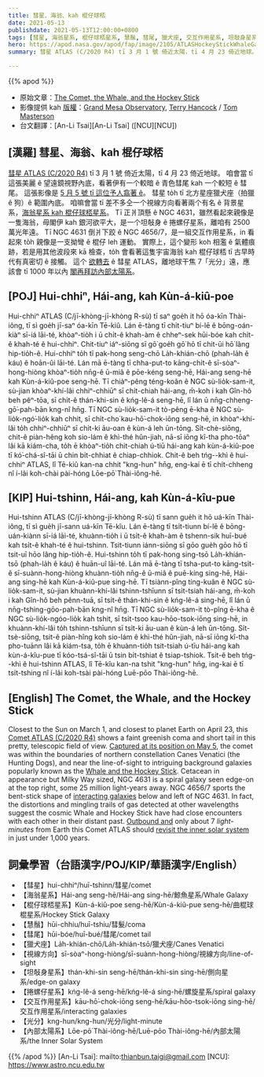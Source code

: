 ```yaml
---
title: 彗星、海翁、kah 棍仔球桮
date: 2021-05-13
publishdate: 2021-05-13T12:00:00+0800
tags: [彗星, 海翁星系, 棍仔球桮星系, 慧鬚, 彗尾, 獵犬座, 交互作用星系, 坦敧身星系, 捲螺仔星系]
hero: https://apod.nasa.gov/apod/fap/image/2105/ATLASHockeyStickWhaleGalaxiesGrandMesa.jpg
summary: 彗星 ATLAS (C/2020 R4) tī 3 月 1 號 倚近太陽，tī 4 月 23 倚近地球。 伊有一个較暗 ê 青色彗尾 kah 一个較短 ê 彗尾。

---
```


{{% apod %}}

- 原始文章：[The Comet, the Whale, and the Hockey Stick](https://apod.nasa.gov/apod/ap210513.html)
- 影像提供 kah [版權][copyright]：[Grand Mesa Observatory](https://www.grandmesaobservatory), [Terry Hancock](https://www.downunderobservatory.com) / [Tom Masterson](https://www.transientastronomer.com)
- 台文翻譯：[An-Li Tsai][An-Li Tsai] ([NCU][NCU])

## [漢羅] 彗星、海翁、kah 棍仔球桮

[彗星 ATLAS (C/2020 R4)][Comet ATLAS (C/2020 R4)] tī 3 月 1 號 倚近太陽，tī 4 月 23 倚近地球。
咱會當 tī 這張美麗 ê 望遠鏡視野內底，看著伊有一个較暗 ê 青色彗尾 kah 一个較短 ê 彗尾。
這張影像是 [5 月 5 號 tī 這位予人翕著 ê][Captured at its position on May 5]。
彗星 to̍h tī 北方星座獵犬座（拍獵 ê 狗）ê 範圍內底。
咱嘛會當 tī 差不多仝一个視線方向看著兩个有名 ê 背景星系，[海翁星系 kah 棍仔球桮星系][Whale and the Hockey Stick]。
Tī 正爿頂懸 ê NGC 4631，雖然看起來親像是一隻海翁，毋閣伊 kah 銀河欲平大，是一个坦敧身 ê 捲螺仔星系，離咱有 2500 萬光年遠。
Tī NGC 4631 倒爿下跤 ê NGC 4656/7，是一組交互作用星系，in 看起來 to̍h 親像是一支拗彎 ê 棍仔 leh 運動。
實際上，這个變形 koh 相濫 ê 氣體痕跡，若是用其他波段來 kā 檢查，to̍h 會看著這隻宇宙海翁 kah 棍仔球桮 tī 古早時代有真密切 ê 接觸。
這个 [欲轉去][Outbound and] ê 彗星 ATLAS，離地球干焦 7「光分」遠，應該會 tī 1000 年以內 [閣再拜訪內部太陽系][revisit the inner solar system]。


## [POJ] Hui-chhiⁿ, Hái-ang, kah Kùn-á-kiû-poe

Hui-chhiⁿ ATLAS (C/jī-khòng-jī-khòng R-sù) tī saⁿ goe̍h it hō óa-kīn Thài-iông, tī sì goe̍h jī-saⁿ óa-kīn Tē-kiû.
Lán ē-tàng tī chi̍t-tiuⁿ bí-lē ê bōng-oán-kiàⁿ sī-iá lāi-té, khòaⁿ-tio̍h i ū chi̍t-ê khah-àm ê chheⁿ-sek hūi-bóe kah chi̍t-ê khah-té ê hui-chhiⁿ.
Chit-tiuⁿ iáⁿ-siōng sī gō͘ goe̍h gō͘ hō tī chit-ūi hō͘ lâng hip-tio̍h-ê.
Hui-chhiⁿ to̍h tī pak-hong seng-chō La̍h-khián-chō (phah-la̍h ê káu) ê hoān-ûi lāi-té.
Lán mā ē-tàng tī chha-put-to kāng-chi̍t-ê sī-sòaⁿ-hong-hiòng khòaⁿ-tio̍h nn̄g-ê ū-miâ ê pōe-kéng seng-hē, Hái-ang seng-hē kah Kùn-á-kiû-poe seng-hē.
Tī chiàⁿ-pêng téng-koân ê NGC sù-lio̍k-sam-it, sù-jian khòaⁿ-khí-lâi chhiⁿ-chhiūⁿ sī chi̍t-chiah hái-ang, m̄-koh i kah Gîn-hô beh pêⁿ-tōa, sī chi̍t-ê thán-khi-sin ê kńg-lê-á seng-hē, lî lán ū nn̄g-chheng-gō͘-pah-bān kng-nî hn̄g.
Tī NGC sù-lio̍k-sam-it tò-pêng ē-kha ê NGC sù-lio̍k-ngó͘-lio̍k kah chhit, sī chi̍t-cho͘ kau-hō͘-chok-iōng seng-hē, in khòaⁿ-khí-lâi to̍h chhiⁿ-chhiūⁿ sī chi̍t-ki āu-oan ê kùn-á leh ūn-tōng.
Si̍t-chè-siōng, chit-ê piàn-hêng koh sio-lám ê khì-thé hûn-jiah, nā-sī iōng kî-tha pho-tōaⁿ lâi kā kiám-cha, to̍h ē khòaⁿ-tio̍h chit-chiah ú-tiū hái-ang kah kùn-á-kiû-poe tī kó͘-chá-sî-tāi ū chin bi̍t-chhiat ê chiap-chhiok.
Chit-ê beh tńg--khì ê hui-chhiⁿ ATLAS, lî Tē-kiû kan-na chhit "kng-hun" hn̄g, eng-kai ē tī chi̍t-chheng nî í-lâi koh-chài pài-hóng Lōe-pō͘ Thài-iông-hē.

## [KIP] Hui-tshinn, Hái-ang, kah Kùn-á-kîu-pue

Hui-tshinn ATLAS (C/jī-khòng-jī-khòng R-sù) tī sann gue̍h it hō uá-kīn Thài-iông, tī sì gue̍h jī-sann uá-kīn Tē-kîu.
Lán ē-tàng tī tsi̍t-tiunn bí-lē ê bōng-uán-kiànn sī-iá lāi-té, khuànn-tio̍h i ū tsi̍t-ê khah-àm ê tshenn-sik huī-bué kah tsi̍t-ê khah-té ê hui-tshinn.
Tsit-tiunn iánn-siōng sī gōo gue̍h gōo hō tī tsit-uī hōo lâng hip-tio̍h-ê.
Hui-tshinn to̍h tī pak-hong sing-tsō La̍h-khián-tsō (phah-la̍h ê káu) ê huān-uî lāi-té.
Lán mā ē-tàng tī tsha-put-to kāng-tsi̍t-ê sī-suànn-hong-hiòng khuànn-tio̍h nn̄g-ê ū-miâ ê puē-kíng sing-hē, Hái-ang sing-hē kah Kùn-á-kiû-pue sing-hē.
Tī tsiànn-pîng tíng-kuân ê NGC sù-lio̍k-sam-it, sù-jian khuànn-khí-lâi tshinn-tshīunn sī tsi̍t-tsiah hái-ang, m̄-koh i kah Gîn-hô beh pênn-tuā, sī tsi̍t-ê thán-khi-sin ê kńg-lê-á sing-hē, lî lán ū nn̄g-tshing-gōo-pah-bān kng-nî hn̄g.
Tī NGC sù-lio̍k-sam-it tò-pîng ē-kha ê NGC sù-lio̍k-ngóo-lio̍k kah tshit, sī tsi̍t-tsoo kau-hōo-tsok-iōng sing-hē, in khuànn-khí-lâi to̍h tshinn-tshīunn sī tsi̍t-ki āu-uan ê kùn-á leh ūn-tōng.
Si̍t-tsè-siōng, tsit-ê piàn-hîng koh sio-lám ê khì-thé hûn-jiah, nā-sī iōng kî-tha pho-tuānn lâi kā kiám-tsa, to̍h ē khuànn-tio̍h tsit-tsiah ú-tīu hái-ang kah kùn-á-kîu-pue tī kóo-tsá-sî-tāi ū tsin bi̍t-tshiat ê tsiap-tshiok.
Tsit-ê beh tńg--khì ê hui-tshinn ATLAS, lî Tē-kîu kan-na tshit "kng-hun" hn̄g, ing-kai ē tī tsi̍t-tshing nî í-lâi koh-tsài pài-hóng Luē-pōo Thài-iông-hē.

## [English] The Comet, the Whale, and the Hockey Stick

Closest to the Sun on March 1, and closest to planet Earth on April 23, this [Comet ATLAS (C/2020 R4)][Comet ATLAS (C/2020 R4)] shows a faint greenish coma and short tail in this pretty, telescopic field of view. [Captured at its position on May 5][Captured at its position on May 5], the comet was within the boundaries of northern constellation Canes Venatici (the Hunting Dogs), and near the line-of-sight to intriguing background galaxies popularly known as the [Whale and the Hockey Stick][Whale and the Hockey Stick]. Cetacean in appearance but Milky Way sized, NGC 4631 is a spiral galaxy seen edge-on at the top right, some 25 million light-years away. NGC 4656/7 sports the bent-stick shape of [interacting galaxies][interacting galaxies] below and left of NGC 4631. In fact, the distortions and mingling trails of gas detected at other wavelengths suggest the cosmic Whale and Hockey Stick have had close encounters with each other in their distant past. [Outbound and][Outbound and] only about 7 *light-minutes* from Earth this Comet ATLAS should [revisit the inner solar system][revisit the inner solar system] in just under 1,000 years.


## 詞彙學習（台語漢字/POJ/KIP/華語漢字/English）

- 【彗星】hui-chhiⁿ/huī-tshinn/彗星/comet
- 【海翁星系】Hái-ang seng-hē/Hái-ang sing-hē/鯨魚星系/Whale Galaxy
- 【棍仔球桮星系】Kùn-á-kiû-poe seng-hē/Kùn-á-kiû-pue seng-hē/曲棍球棍星系/Hockey Stick Galaxy
- 【慧鬚】hūi-chhiu/huī-tshiu/彗髮/coma
- 【彗尾】hūi-bóe/huī-bué/彗尾/comet tail
- 【獵犬座】La̍h-khián-chō/La̍h-khián-tsō/獵犬座/Canes Venatici
- 【視線方向】sī-sòaⁿ-hong-hiòng/sī-suànn-hong-hiòng/視線方向/line-of-sight
- 【坦敧身星系】thán-khi-sin seng-hē/thán-khi-sin sing-hē/側向星系/edge-on galaxy
- 【捲螺仔星系】kńg-lê-á seng-hē/kńg-lê-á sing-hē/螺旋星系/spiral galaxy
- 【交互作用星系】kāu-hō͘-chok-iōng seng-hē/kāu-hōo-tsok-iōng sing-hē/交互作用星系/interacting galaxies
- 【光分】kng-hun/kng-hun/光分/light-minute
- 【內部太陽系】Lōe-pō͘ Thài-iông-hē/Luē-pōo Thài-iông-hē/內部太陽系/the Inner Solar System


{{% /apod %}}
[An-Li Tsai]: mailto:thianbun.taigi@gmail.com
[NCU]: https://www.astro.ncu.edu.tw

[copyright]: https://apod.nasa.gov/apod/fap/lib/about_apod.html#srapply


[Comet ATLAS (C/2020 R4)]:https://skyandtelescope.org/astronomy-news/make-the-most-of-comet-atlas/
[Captured at its position on May 5]:https://www.flickr.com/photos/transientastro/51171548295/
[Whale and the Hockey Stick]:https://apod.nasa.gov/apod/fap/ap090821.html
[interacting galaxies]:https://ui.adsabs.harvard.edu/abs/2017ApJ...842..127T/abstract
[Outbound and]:https://theskylive.com/c2020r4-info
[revisit the inner solar system]:https://www.nasa.gov/comets

